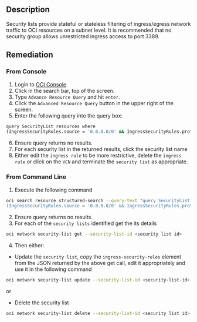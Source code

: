 ## Description

Security lists provide stateful or stateless filtering of ingress/egress network traffic to OCI resources on a subnet level. It is recommended that no security group allows unrestricted ingress access to port 3389.

## Remediation

### From Console


1. Login to [OCI Console](https://www.oracle.com/cloud/).
2. Click in the search bar, top of the screen.
3. Type `Advance Resource Query` and hit `enter`.
4. Click the `Advanced Resource Query` button in the upper right of the screen.
5. Enter the following query into the query box:

```bash
query SecurityList resources where
(IngressSecurityRules.source = '0.0.0.0/0' && IngressSecurityRules.protocol = 6 && IngressSecurityRules.tcpOptions.destinationPortRange.max = 3389 && IngressSecurityRules.tcpOptions.destinationPortRange.min = 3389)
```

6. Ensure query returns no results.
7. For each security list in the returned results, click the security list name
8. Either edit the `ingress rule` to be more restrictive, delete the `ingress rule` or click on the `VCN` and terminate the `security list` as appropriate.

### From Command Line

1. Execute the following command

```bash
oci search resource structured-search --query-text "query SecurityList resources where
(IngressSecurityRules.source = '0.0.0.0/0' && IngressSecurityRules.protocol = 6 && IngressSecurityRules.tcpOptions.destinationPortRange.max = 3389 && IngressSecurityRules.tcpOptions.destinationPortRange.min = 3389)"
```

2. Ensure query returns no results.
3. For each of the `security lists` identified get the its details

```bash
oci network security-list get --security-list-id <security list id>
```

4. Then either:

- Update the `security list`, copy the `ingress-security-rules` element from the JSON returned by the above get call, edit it appropriately and use it in the following command

```bash
oci network security-list update --security-list-id <security-list-id> --ingress-security-rules '<ingress security rules JSON>'
```

or

- Delete the security list

```bash
oci network security-list delete --security-list-id <security list id>
```